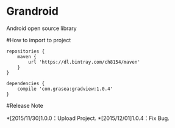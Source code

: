 # Grandroid
Android open source library


#How to import to project
```
repositories {
    maven {
        url 'https://dl.bintray.com/ch8154/maven'
    }
}

dependencies {
    compile 'com.grasea:gradview:1.0.4'
}
```
#Release Note

*[2015/11/30]1.0.0：Upload Project.
*[2015/12/01]1.0.4：Fix Bug.

